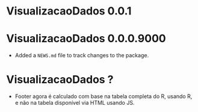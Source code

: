 # VisualizacaoDados 0.0.1

# VisualizacaoDados 0.0.0.9000

* Added a `NEWS.md` file to track changes to the package.

# VisualizacaoDados ?

* Footer agora é calculado com base na tabela completa do R, usando R, e não na tabela disponível via HTML usando JS.
